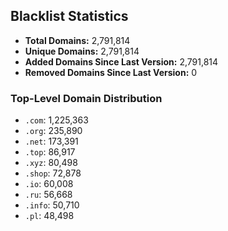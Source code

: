 ## Blacklist Statistics

- **Total Domains:** 2,791,814
- **Unique Domains:** 2,791,814
- **Added Domains Since Last Version:** 2,791,814
- **Removed Domains Since Last Version:** 0

### Top-Level Domain Distribution

-  `.com`: 1,225,363
-  `.org`: 235,890
-  `.net`: 173,391
-  `.top`: 86,917
-  `.xyz`: 80,498
-  `.shop`: 72,878
-  `.io`: 60,008
-  `.ru`: 56,668
-  `.info`: 50,710
-  `.pl`: 48,498
